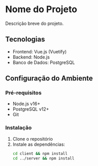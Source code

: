 # Nome do Projeto

Descrição breve do projeto.

## Tecnologias

- Frontend: Vue.js (Vuetify)
- Backend: Node.js
- Banco de Dados: PostgreSQL

## Configuração do Ambiente

### Pré-requisitos

- Node.js v16+
- PostgreSQL v12+
- Git

### Instalação

1. Clone o repositório
2. Instale as dependências:
   ```bash
   cd client && npm install
   cd ../server && npm install